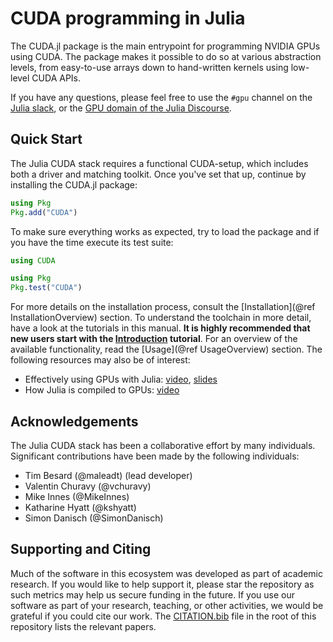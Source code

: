 # CUDA programming in Julia

The CUDA.jl package is the main entrypoint for programming NVIDIA GPUs using CUDA. The
package makes it possible to do so at various abstraction levels, from easy-to-use arrays
down to hand-written kernels using low-level CUDA APIs.

If you have any questions, please feel free to use the `#gpu` channel on the [Julia
slack](https://julialang.slack.com/), or the [GPU domain of the Julia
Discourse](https://discourse.julialang.org/c/domain/gpu).


## Quick Start

The Julia CUDA stack requires a functional CUDA-setup, which includes both a driver and
matching toolkit. Once you've set that up, continue by installing the CUDA.jl package:

```julia
using Pkg
Pkg.add("CUDA")
```

To make sure everything works as expected, try to load the package and if you have the time
execute its test suite:

```julia
using CUDA

using Pkg
Pkg.test("CUDA")
```

For more details on the installation process, consult the [Installation](@ref
InstallationOverview) section. To understand the toolchain in more detail, have a look at
the tutorials in this manual. **It is highly recommended that new users start with the
[Introduction](@ref) tutorial**. For an overview of the available functionality, read the
[Usage](@ref UsageOverview) section. The following resources may also be of interest:

- Effectively using GPUs with Julia: [video](https://www.youtube.com/watch?v=7Yq1UyncDNc),
  [slides](https://docs.google.com/presentation/d/1l-BuAtyKgoVYakJSijaSqaTL3friESDyTOnU2OLqGoA/)
- How Julia is compiled to GPUs: [video](https://www.youtube.com/watch?v=Fz-ogmASMAE)


## Acknowledgements

The Julia CUDA stack has been a collaborative effort by many individuals. Significant
contributions have been made by the following individuals:

- Tim Besard (@maleadt) (lead developer)
- Valentin Churavy (@vchuravy)
- Mike Innes (@MikeInnes)
- Katharine Hyatt (@kshyatt)
- Simon Danisch (@SimonDanisch)


## Supporting and Citing

Much of the software in this ecosystem was developed as part of academic research. If you
would like to help support it, please star the repository as such metrics may help us secure
funding in the future. If you use our software as part of your research, teaching, or other
activities, we would be grateful if you could cite our work. The
[CITATION.bib](https://github.com/JuliaGPU/CUDA.jl/blob/master/CITATION.bib) file in the
root of this repository lists the relevant papers.
